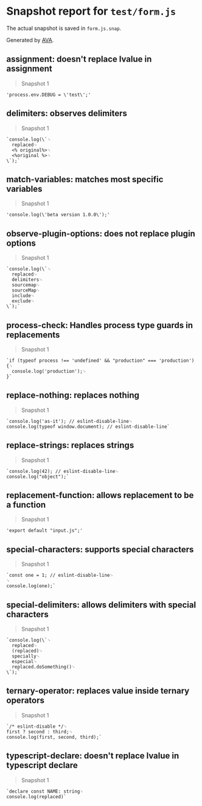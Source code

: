 # Snapshot report for `test/form.js`

The actual snapshot is saved in `form.js.snap`.

Generated by [AVA](https://avajs.dev).

## assignment: doesn't replace lvalue in assignment

> Snapshot 1

    'process.env.DEBUG = \'test\';'

## delimiters: observes delimiters

> Snapshot 1

    `console.log(\`␊
      replaced␊
      <% original%>␊
      <%original %>␊
    \`);`

## match-variables: matches most specific variables

> Snapshot 1

    'console.log(\'beta version 1.0.0\');'

## observe-plugin-options: does not replace plugin options

> Snapshot 1

    `console.log(\`␊
      replaced␊
      delimiters␊
      sourcemap␊
      sourceMap␊
      include␊
      exclude␊
    \`);`

## process-check: Handles process type guards in replacements

> Snapshot 1

    `if (typeof process !== 'undefined' && "production" === 'production') {␊
      console.log('production');␊
    }`

## replace-nothing: replaces nothing

> Snapshot 1

    `console.log('as-it'); // eslint-disable-line␊
    console.log(typeof window.document); // eslint-disable-line`

## replace-strings: replaces strings

> Snapshot 1

    `console.log(42); // eslint-disable-line␊
    console.log("object");`

## replacement-function: allows replacement to be a function

> Snapshot 1

    'export default "input.js";'

## special-characters: supports special characters

> Snapshot 1

    `const one = 1; // eslint-disable-line␊
    ␊
    console.log(one);`

## special-delimiters: allows delimiters with special characters

> Snapshot 1

    `console.log(\`␊
      replaced␊
      (replaced)␊
      specially␊
      especial␊
      replaced.doSomething()␊
    \`);`

## ternary-operator: replaces value inside ternary operators

> Snapshot 1

    `/* eslint-disable */␊
    first ? second : third;␊
    console.log(first, second, third);`

## typescript-declare: doesn't replace lvalue in typescript declare

> Snapshot 1

    `declare const NAME: string␊
    console.log(replaced)`
